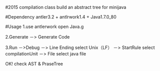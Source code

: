 #2015 compilation class 
build an abstract tree for minijava 

#Dependency
antler3.2 + antlrwork1.4 + Java1.7.0_80

#Usage
1.use antlerwork open Java.g

2.Generate －> Generate Code 

3.Run －>Debug 
－> Line Ending select Unix（LF）
－> StartRule select compilationUnit
－> File select java file 

OK! check AST & PraseTree
